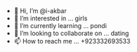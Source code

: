 - 👋 Hi, I’m @i-akbar
- 👀 I’m interested in ... girls
- 🌱 I’m currently learning ... pondi
- 💞️ I’m looking to collaborate on ... dating
- 📫 How to reach me ... +923332693533

<!---
i-akbar/i-akbar is a ✨ special ✨ repository because its `README.md` (this file) appears on your GitHub profile.
You can click the Preview link to take a look at your changes.
--->
